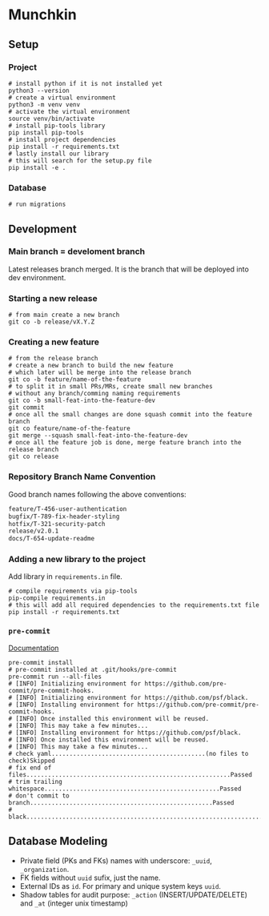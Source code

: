 # Munchkin

## Setup

### Project

```shell
# install python if it is not installed yet
python3 --version
# create a virtual environment
python3 -m venv venv
# activate the virtual environment
source venv/bin/activate
# install pip-tools library
pip install pip-tools
# install project dependencies
pip install -r requirements.txt
# lastly install our library
# this will search for the setup.py file
pip install -e .
```

### Database

```shell
# run migrations
```

## Development

### Main branch = develoment branch

Latest releases branch merged. It is the branch that will be deployed into dev environment.

### Starting a new release

```shell
# from main create a new branch
git co -b release/vX.Y.Z
```

### Creating a new feature

```shell
# from the release branch
# create a new branch to build the new feature
# which later will be merge into the release branch
git co -b feature/name-of-the-feature
# to split it in small PRs/MRs, create small new branches
# without any branch/comming naming requirements
git co -b small-feat-into-the-feature-dev
git commit
# once all the small changes are done squash commit into the feature branch
git co feature/name-of-the-feature
git merge --squash small-feat-into-the-feature-dev
# once all the feature job is done, merge feature branch into the release branch
git co release
```

### Repository Branch Name Convention

Good branch names following the above conventions:

```txt
feature/T-456-user-authentication
bugfix/T-789-fix-header-styling
hotfix/T-321-security-patch
release/v2.0.1
docs/T-654-update-readme
```

### Adding a new library to the project

Add library in `requirements.in` file.

```shell
# compile requirements via pip-tools
pip-compile requirements.in
# this will add all required dependencies to the requirements.txt file
pip install -r requirements.txt
```

### `pre-commit`

[Documentation](https://pre-commit.com/)

```shell
pre-commit install
# pre-commit installed at .git/hooks/pre-commit
pre-commit run --all-files
# [INFO] Initializing environment for https://github.com/pre-commit/pre-commit-hooks.
# [INFO] Initializing environment for https://github.com/psf/black.
# [INFO] Installing environment for https://github.com/pre-commit/pre-commit-hooks.
# [INFO] Once installed this environment will be reused.
# [INFO] This may take a few minutes...
# [INFO] Installing environment for https://github.com/psf/black.
# [INFO] Once installed this environment will be reused.
# [INFO] This may take a few minutes...
# check yaml...........................................(no files to check)Skipped
# fix end of files.........................................................Passed
# trim trailing whitespace.................................................Passed
# don't commit to branch...................................................Passed
# black....................................................................Passed
```

## Database Modeling

- Private field (PKs and FKs) names with underscore: `_uuid`, `_organization`.
- FK fields without `uuid` sufix, just the name.
- External IDs as `id`. For primary and unique system keys `uuid`.
- Shadow tables for audit purpose: `_action` (INSERT/UPDATE/DELETE) and `_at` (integer unix timestamp)
